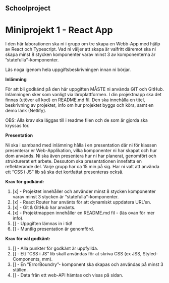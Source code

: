 ## Schoolproject

# Miniprojekt 1 - React App
I den här laborationen ska ni i grupp om tre skapa en Webb-App med hjälp av React och Typescript. Vad ni väljer att skapa är valfritt däremot ska ni skapa minst 8 stycken komponenter varav minst 3 av komponenterna är ”statefulla"-komponenter.

Läs noga igenom hela uppgiftsbeskrivningen innan ni börjar.

**Inlämning**

För att bli godkänd på den här uppgiften MÅSTE ni använda GIT och GitHub. Inlämningen sker som vanligt via läroplattformen. I din projektmapp ska det finnas (utöver all kod) en README.md fil. Den ska innehålla en titel, beskrivning av projektet, info om hur projektet byggs och körs, samt en demo länk (Netlify).

OBS: Alla krav ska läggas till i readme filen och de som är gjorda ska kryssas för.

**Presentation**

Ni ska i samband med inlämning hålla i en presentation där ni för klassen presenterar er Web-Applikation, vilka komponenter ni har skapat och hur dom används. Ni ska även presentera hur ni har planerat, genomfört och strukturerat ert arbete. Dessutom ska presentationen innefatta en reflekterande del. Varje grupp har ca 15 min på sig. Har ni valt att använda ett “CSS i JS” lib så ska det kortfattat presenteras också.

**Krav för godkänd:**

1. [x] - Projektet innehåller och använder minst 8 stycken komponenter varav minst 3 stycken är “statefulla"-komponenter.
2. [x] - React Router har använts för att dynamiskt uppdatera URL’en.
3. [x] - Git & GitHub har använts.
4. [x] - Projektmappen innehåller en README.md fil - (läs ovan för mer info).
5. [] - Uppgiften lämnas in i tid!
6. [] - Muntlig presentation är genomförd.

**Krav för väl godkänt:**

1. [] - Alla punkter för godkänt är uppfyllda.
2. [] - Ett “CSS i JS“ lib skall användas för at skriva CSS (ex JSS, Styled-Components, mm).
3. [] - En ”ErrorBoundry”- komponent ska skapas och användas på minst 3 ställen.
4. [] - Data från ett web-API hämtas och visas på sidan.